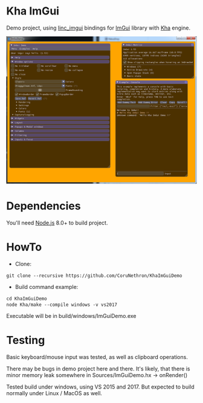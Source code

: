 # Kha ImGui

Demo project, using [linc_imgui](https://github.com/Aidan63/linc_imgui) bindings for [ImGui](https://github.com/ocornut/imgui) library with [Kha](https://github.com/Kode/Kha) engine.

![](Screenshot/Screenshot.png)

# Dependencies

You'll need [Node.js](https://nodejs.org/) 8.0+ to build project.

# HowTo

 - Clone:

```
git clone --recursive https://github.com/CoruNethron/KhaImGuiDemo
```

 - Build command example:

```
cd KhaImGuiDemo
node Kha/make --compile windows -v vs2017
```

Executable will be in build/windows/ImGuiDemo.exe

# Testing

Basic keyboard/mouse input was tested, as well as clipboard operations.

There may be bugs in demo project here and there. It's likely, that there is minor memory leak somewhere in Sources/ImGuiDemo.hx -> onRender()

Tested build under windows, using VS 2015 and 2017. But expected to build normally under Linux / MacOS as well.
